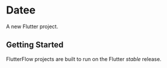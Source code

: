 # Datee

A new Flutter project.

## Getting Started

FlutterFlow projects are built to run on the Flutter _stable_ release.
